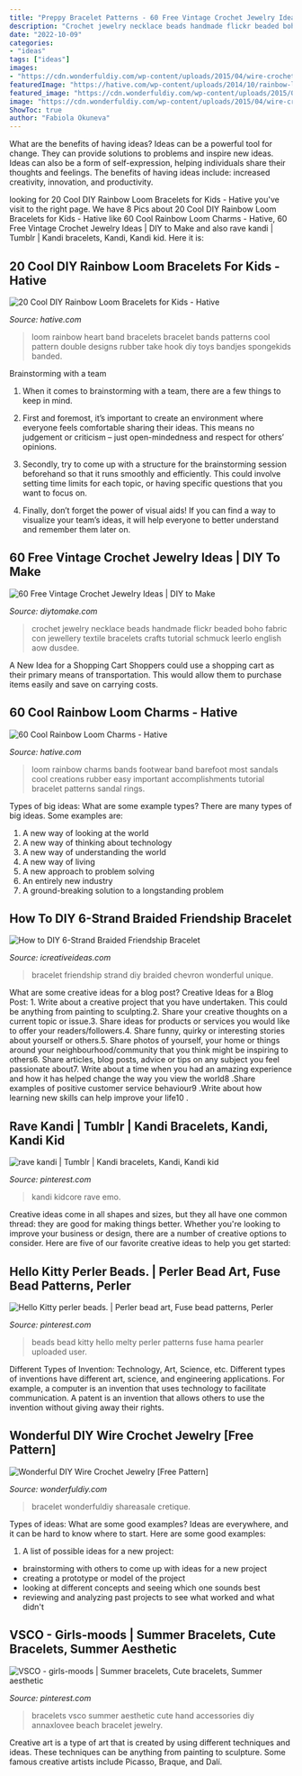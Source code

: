 ```yaml
---
title: "Preppy Bracelet Patterns - 60 Free Vintage Crochet Jewelry Ideas"
description: "Crochet jewelry necklace beads handmade flickr beaded boho fabric con jewellery textile bracelets crafts tutorial schmuck leerlo english aow dusdee"
date: "2022-10-09"
categories:
- "ideas"
tags: ["ideas"]
images:
- "https://cdn.wonderfuldiy.com/wp-content/uploads/2015/04/wire-crochet-bracelet.jpg"
featuredImage: "https://hative.com/wp-content/uploads/2014/10/rainbow-loom-charms/8-footwear.jpg"
featured_image: "https://cdn.wonderfuldiy.com/wp-content/uploads/2015/04/wire-crochet-bracelet.jpg"
image: "https://cdn.wonderfuldiy.com/wp-content/uploads/2015/04/wire-crochet-bracelet.jpg"
ShowToc: true
author: "Fabiola Okuneva"
---
```



What are the benefits of having ideas?
Ideas can be a powerful tool for change. They can provide solutions to problems and inspire new ideas. Ideas can also be a form of self-expression, helping individuals share their thoughts and feelings. The benefits of having ideas include: increased creativity, innovation, and productivity.

	

		
looking for 20 Cool DIY Rainbow Loom Bracelets for Kids - Hative you've visit to the right page. We have 8 Pics about 20 Cool DIY Rainbow Loom Bracelets for Kids - Hative like 60 Cool Rainbow Loom Charms - Hative, 60 Free Vintage Crochet Jewelry Ideas | DIY to Make and also rave kandi | Tumblr | Kandi bracelets, Kandi, Kandi kid. Here it is:
		
    
## 20 Cool DIY Rainbow Loom Bracelets For Kids - Hative

<img loading=lazy src="https://hative.com/wp-content/uploads/2014/10/rainbow-loom-bracelets/8-heart-rainbow-loom-bracelet.jpg" onerror="this.onerror=null;this.src='https://tse3.mm.bing.net/th?id=OIP.m8EBpl_ZQbQDw5WTFTrP-QHaJ6&amp;pid=15.1';" alt="20 Cool DIY Rainbow Loom Bracelets for Kids - Hative">

_Source: hative.com_

>loom rainbow heart band bracelets bracelet bands patterns cool pattern double designs rubber take hook diy toys bandjes spongekids banded. 

	

Brainstorming with a team
1. When it comes to brainstorming with a team, there are a few things to keep in mind.
2. First and foremost, it’s important to create an environment where everyone feels comfortable sharing their ideas. This means no judgement or criticism – just open-mindedness and respect for others’ opinions.

3. Secondly, try to come up with a structure for the brainstorming session beforehand so that it runs smoothly and efficiently. This could involve setting time limits for each topic, or having specific questions that you want to focus on.

4. Finally, don’t forget the power of visual aids! If you can find a way to visualize your team’s ideas, it will help everyone to better understand and remember them later on.

    
## 60 Free Vintage Crochet Jewelry Ideas | DIY To Make

<img loading=lazy src="http://www.diytomake.com/wp-content/uploads/2016/10/Homemade-Crochet-Necklace.jpg" onerror="this.onerror=null;this.src='https://tse1.mm.bing.net/th?id=OIP.r3q0SdFW6inE9mi8L-AxLwHaJ4&amp;pid=15.1';" alt="60 Free Vintage Crochet Jewelry Ideas | DIY to Make">

_Source: diytomake.com_

>crochet jewelry necklace beads handmade flickr beaded boho fabric con jewellery textile bracelets crafts tutorial schmuck leerlo english aow dusdee. 

	

A New Idea for a Shopping Cart
Shoppers could use a shopping cart as their primary means of transportation. This would allow them to purchase items easily and save on carrying costs.

    
## 60 Cool Rainbow Loom Charms - Hative

<img loading=lazy src="https://hative.com/wp-content/uploads/2014/10/rainbow-loom-charms/8-footwear.jpg" onerror="this.onerror=null;this.src='https://tse2.mm.bing.net/th?id=OIP.QMlAbtLnGrFOYb-L-Mgh_AHaFi&amp;pid=15.1';" alt="60 Cool Rainbow Loom Charms - Hative">

_Source: hative.com_

>loom rainbow charms bands footwear band barefoot most sandals cool creations rubber easy important accomplishments tutorial bracelet patterns sandal rings. 

	

Types of big ideas: What are some example types?
There are many types of big ideas. Some examples are:
1. A new way of looking at the world 
2. A new way of thinking about technology 
3. A new way of understanding the world 
4. A new way of living 
5. A new approach to problem solving 
6. An entirely new industry 
7. A ground-breaking solution to a longstanding problem 

    
## How To DIY 6-Strand Braided Friendship Bracelet

<img loading=lazy src="http://www.icreativeideas.com/wp-content/uploads/2014/07/How-to-DIY-6-Strand-Braided-Friendship-Bracelet-2.jpg" onerror="this.onerror=null;this.src='https://tse4.mm.bing.net/th?id=OIP.mItDeY0tWyL9EbBnIfp5wwHaLv&amp;pid=15.1';" alt="How to DIY 6-Strand Braided Friendship Bracelet">

_Source: icreativeideas.com_

>bracelet friendship strand diy braided chevron wonderful unique. 

	

What are some creative ideas for a blog post?
Creative Ideas for a Blog Post: 1. Write about a creative project that you have undertaken. This could be anything from painting to sculpting.2. Share your creative thoughts on a current topic or issue.3. Share ideas for products or services you would like to offer your readers/followers.4. Share funny, quirky or interesting stories about yourself or others.5. Share photos of yourself, your home or things around your neighbourhood/community that you think might be inspiring to others6. Share articles, blog posts, advice or tips on any subject you feel passionate about7. Write about a time when you had an amazing experience and how it has helped change the way you view the world8 .Share examples of positive customer service behaviour9 .Write about how learning new skills can help improve your life10 .

    
## Rave Kandi | Tumblr | Kandi Bracelets, Kandi, Kandi Kid

<img loading=lazy src="https://i.pinimg.com/736x/ee/37/3f/ee373f0c22d995968f90d37baad0f774.jpg" onerror="this.onerror=null;this.src='https://tse1.mm.bing.net/th?id=OIP.3Q4hETQkV6sN4C8ug_AwHAAAAA&amp;pid=15.1';" alt="rave kandi | Tumblr | Kandi bracelets, Kandi, Kandi kid">

_Source: pinterest.com_

>kandi kidcore rave emo. 

	

Creative ideas come in all shapes and sizes, but they all have one common thread: they are good for making things better. Whether you're looking to improve your business or design, there are a number of creative options to consider. Here are five of our favorite creative ideas to help you get started: 

    
## Hello Kitty Perler Beads. | Perler Bead Art, Fuse Bead Patterns, Perler

<img loading=lazy src="https://i.pinimg.com/736x/30/d7/66/30d7667b6514378946f47a51aa9428e8--hello-kitty-perler-beads-pearler-beads.jpg" onerror="this.onerror=null;this.src='https://tse2.mm.bing.net/th?id=OIP.QbWzjqJIuOhUaza8sVQpgwHaJ4&amp;pid=15.1';" alt="Hello Kitty perler beads. | Perler bead art, Fuse bead patterns, Perler">

_Source: pinterest.com_

>beads bead kitty hello melty perler patterns fuse hama pearler uploaded user. 

	

Different Types of Invention: Technology, Art, Science, etc.
Different types of inventions have different art, science, and engineering applications. For example, a computer is an invention that uses technology to facilitate communication. A patent is an invention that allows others to use the invention without giving away their rights.

    
## Wonderful DIY Wire Crochet Jewelry [Free Pattern]

<img loading=lazy src="https://cdn.wonderfuldiy.com/wp-content/uploads/2015/04/wire-crochet-bracelet.jpg" onerror="this.onerror=null;this.src='https://tse1.mm.bing.net/th?id=OIP.TnHsyqWoN9GKHxAIwpviGwHaJ4&amp;pid=15.1';" alt="Wonderful DIY Wire Crochet Jewelry [Free Pattern]">

_Source: wonderfuldiy.com_

>bracelet wonderfuldiy shareasale cretique. 

	

Types of ideas: What are some good examples?
Ideas are everywhere, and it can be hard to know where to start. Here are some good examples:
1. A list of possible ideas for a new project: 
- brainstorming with others to come up with ideas for a new project 
- creating a prototype or model of the project 
- looking at different concepts and seeing which one sounds best 
- reviewing and analyzing past projects to see what worked and what didn't 

    
## VSCO - Girls-moods | Summer Bracelets, Cute Bracelets, Summer Aesthetic

<img loading=lazy src="https://i.pinimg.com/736x/3d/a7/86/3da7862b2570c723f05f3a1270e54645.jpg" onerror="this.onerror=null;this.src='https://tse4.mm.bing.net/th?id=OIP.HCOcAqEzkHnpUWewINOmLwHaLF&amp;pid=15.1';" alt="VSCO - girls-moods | Summer bracelets, Cute bracelets, Summer aesthetic">

_Source: pinterest.com_

>bracelets vsco summer aesthetic cute hand accessories diy annaxlovee beach bracelet jewelry. 

	

Creative art is a type of art that is created by using different techniques and ideas. These techniques can be anything from painting to sculpture. Some famous creative artists include Picasso, Braque, and Dalí.

